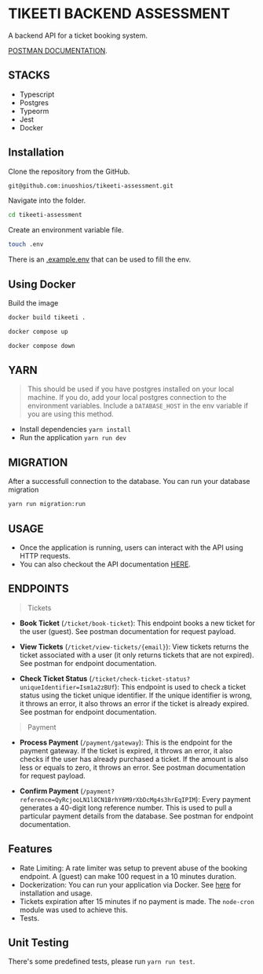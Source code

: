 # TIKEETI BACKEND ASSESSMENT

A backend API for a ticket booking system.

[POSTMAN DOCUMENTATION](https://documenter.getpostman.com/view/23408559/2sA3Bq4rCS).

## STACKS
- Typescript
- Postgres
- Typeorm
- Jest
- Docker

## Installation
Clone the repository from the GitHub.
```sh
git@github.com:inuoshios/tikeeti-assessment.git
```
Navigate into the folder.
```sh
cd tikeeti-assessment
```
Create an environment variable file.
```sh
touch .env
```

There is an [.example.env](.env.example) that can be used to fill the env.

## Using Docker

Build the image
```sh
docker build tikeeti .
```
```sh
docker compose up
```
```sh
docker compose down
```

## YARN
> This should be used if you have postgres installed on your local machine. If you do, add your local postgres connection to the environment variables. Include a `DATABASE_HOST` in the env variable if you are using this method.
- Install dependencies `yarn install`
- Run the application `yarn run dev`

## MIGRATION
After a successfull connection to the database. You can run your database migration
```sh
yarn run migration:run
```

## USAGE
- Once the application is running, users can interact with the API using HTTP requests.
- You can also checkout the API documentation [HERE](https://documenter.getpostman.com/view/23408559/2sA3Bq4rCS).

## ENDPOINTS
> Tickets

- **Book Ticket** (`/ticket/book-ticket`): This endpoint books a new ticket for the user (guest). See postman documentation for request payload.

- **View Tickets** (`/ticket/view-tickets/{email}`): View tickets returns the ticket associated with a user (it only returns tickets that are not expired). See postman for endpoint documentation.

- **Check Ticket Status** (`/ticket/check-ticket-status?uniqueIdentifier=Ism1a2zBUf`): This endpoint is used to check a ticket status using the ticket unique identifier. If the unique identifier is wrong, it throws an error, it also throws an error if the ticket is already expired. See postman for endpoint documentation.

> Payment

- **Process Payment** (`/payment/gateway`): This is the endpoint for the payment gateway. If the ticket is expired, it throws an error, it also checks if the user has already purchased a ticket. If the amount is also less or equals to zero, it throws an error. See postman documentation for request payload.

- **Confirm Payment** (`/payment?reference=QyRcjooLN1l8CN1BrhY6M9rXbDcMg4s3hrEqIPIM`): Every payment generates a 40-digit long reference number. This is used to pull a particular payment details from the database. See postman for endpoint documentation.

## Features
- Rate Limiting: A rate limiter was setup to prevent abuse of the booking endpoint. A (guest) can make 100 request in a 10 minutes duration.
- Dockerization: You can run your application via Docker. See [here](#using-docker) for installation and usage.
- Tickets expiration after 15 minutes if no payment is made. The `node-cron` module was used to achieve this.
- Tests.

## Unit Testing
There's some predefined tests, please run `yarn run test`.
